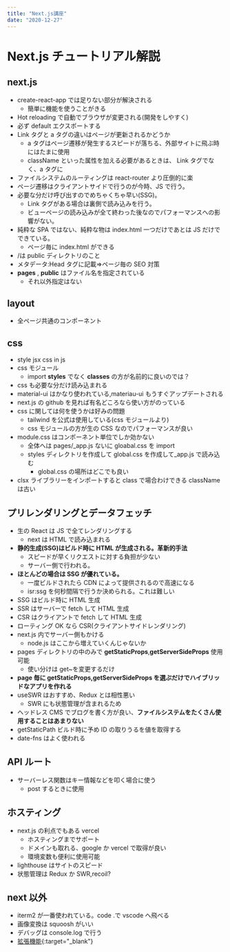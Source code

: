 ```yaml
---
title: "Next.js講座"
date: "2020-12-27"
---
```


# Next.js チュートリアル解説

## next.js

- create-react-app では足りない部分が解決される
  - 簡単に機能を使うことがきる
- Hot reloading で自動でブラウザが変更される(開発をしやすく)
- 必ず default エクスポートする
- Link タグと a タグの違いはページが更新されるかどうか
  - a タグはページ遷移が発生するスピードが落ちる、外部サイトに飛ぶ時にはたまに使用
  - className といった属性を加える必要があるときは、 Link タグでなく、a タグに
- ファイルシステムのルーティングは react-router より圧倒的に楽
- ページ遷移はクライアントサイドで行うのが今時、JS で行う。
- 必要な分だけ呼び出すのでめちゃくちゃ早い(SSG)。
  - Link タグがある場合は裏側で読み込みを行う。
  - ビューページの読み込みが全て終わった後なのでパフォーマンスへの影響がない。
- 純粋な SPA ではない、純粋な物は index.html 一つだけであとは JS だけでできている。
  - ページ毎に index.html ができる
- /は public ディレクトリのこと
- メタデータ:Head タグに記載=>ページ毎の SEO 対策
- **pages** , **public** はファイル名を指定されている
  - それ以外指定はない

## layout

- 全ページ共通のコンポーネント

## css

- style jsx css in js
- css モジュール
  - import **styles** でなく **classes** の方が名前的に良いのでは？
- css も必要な分だけ読み込まれる
- material-ui はかなり使われている,materiau-ui もうすぐアップデートされる
- next.js の github を見れば有名どころなら使い方がのっている
- css に関しては何を使うかは好みの問題
  - tailwind を公式は使用している(css モジュールより)
  - css モジュールの方が生の CSS なのでパフォーマンスが良い
- module.css はコンポーネント単位でしか効かない
  - 全体へは pages/\_app.js ないに gloabal.css を import
  - styles ディレクトリを作成して global.css を作成して\_app.js で読み込む
    - global.css の場所はどこでも良い
- clsx ライブラリーをインポートすると class で場合わけできる className は古い

## プリレンダリングとデータフェッチ

- 生の React は JS で全てレンダリングする
  - next は HTML で読み込まれる
- **静的生成(SSG)はビルド時に HTML が生成される。革新的手法**
  - スピードが早くリクエストに対する負担が少ない
  - サーバー側で行われる。
- **ほとんどの場合は SSG が優れている。**
  - 一度ビルドされたら CDN によって提供されるので高速になる
  - isr:ssg を何秒間隔で行うか決められる。これは難しい
- SSG はビルド時に HTML 生成
- SSR はサーバーで fetch して HTML 生成
- CSR はクライアントで fetch して HTML 生成
- ローティング OK なら CSR(クライアントサイドレンダリング)
- next.js 内でサーバー側もかける
  - node.js はここから増えていくんじゃないか
- pages ディレクトリの中のみで **getStaticProps**,**getServerSideProps** 使用可能
  - 使い分けは get~を変更するだけ
- **page 毎に getStaticProps,getServerSideProps を選ぶだけでハイブリッドなアプリを作れる**
- useSWR はおすすめ、Redux とは相性悪い
  - SWR にも状態管理が含まれるため
- ヘッドレス CMS でブログを書く方が良い、**ファイルシステムをたくさん使用することはあまりない**
- getStaticPath ビルド時に予め ID の取りうるを値を取得する
- date-fns はよく使われる

## API ルート

- サーバーレス関数はキー情報などを叩く場合に使う
  - post するときに使用

## ホスティング

- next.js の利点でもある vercel
  - ホスティングまでサポート
  - ドメインも取れる、google か vercel で取得が良い
  - 環境変数も便利に使用可能
- lighthouse はサイトのスピード
- 状態管理は Redux か SWR,recoil?

## next 以外

- iterm2 が一番使われている。code .で vscode へ飛べる
- 画像変換は squoosh がいい
- デバッグは console.log で行う
- [拡張機能](https://chrome.google.com/webstore/detail/octotree-github-code-tree/bkhaagjahfmjljalopjnoealnfndnagc?hl=ja){:target="\_blank"}
